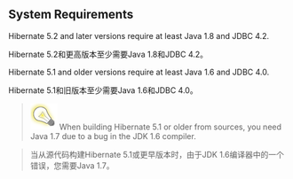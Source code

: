 ## System Requirements

Hibernate 5.2 and later versions require at least Java 1.8 and JDBC 4.2.

Hibernate 5.2和更高版本至少需要Java 1.8和JDBC 4.2。

Hibernate 5.1 and older versions require at least Java 1.6 and JDBC 4.0.

Hibernate 5.1和旧版本至少需要Java 1.6和JDBC 4.0。

>![](/Book/images/org/hibernate/docbook/tip.png) 
>When building Hibernate 5.1 or older from sources, you need Java 1.7 due to a bug in the JDK 1.6 compiler. 
 
>当从源代码构建Hibernate 5.1或更早版本时，由于JDK 1.6编译器中的一个错误，您需要Java 1.7。



